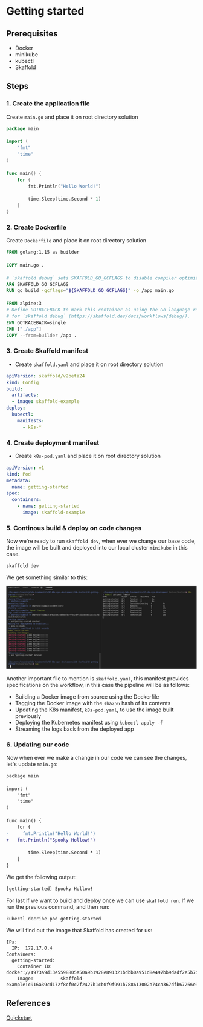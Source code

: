 # Getting started

## Prerequisites

* Docker
* minikube
* kubectl
* Skaffold

## Steps

### 1. Create the application file

Create `main.go` and place it on root directory solution

```go
package main

import (
	"fmt"
	"time"
)

func main() {
	for {
		fmt.Println("Hello World!")

		time.Sleep(time.Second * 1)
	}
}
```

### 2. Create Dockerfile

Create `Dockerfile` and place it on root directory solution

```Dockerfile
FROM golang:1.15 as builder

COPY main.go .

# `skaffold debug` sets SKAFFOLD_GO_GCFLAGS to disable compiler optimizations
ARG SKAFFOLD_GO_GCFLAGS
RUN go build -gcflags="${SKAFFOLD_GO_GCFLAGS}" -o /app main.go

FROM alpine:3
# Define GOTRACEBACK to mark this container as using the Go language runtime
# for `skaffold debug` (https://skaffold.dev/docs/workflows/debug/).
ENV GOTRACEBACK=single
CMD ["./app"]
COPY --from=builder /app .
```

### 3. Create Skaffold manifest

* Create `skaffold.yaml` and place it on root directory solution

```yaml
apiVersion: skaffold/v2beta24
kind: Config
build:
  artifacts:
  - image: skaffold-example
deploy:
  kubectl:
    manifests:
      - k8s-*
```


### 4. Create deployment manifest

* Create `k8s-pod.yaml` and place it on root directory solution

```yaml
apiVersion: v1
kind: Pod
metadata:
  name: getting-started
spec:
  containers:
    - name: getting-started
      image: skaffold-example
```

### 5. Continous build & deploy on code changes

Now we're ready to run `skaffold dev`, when ever we change our base code, the image will be built and deployed into our local cluster `minikube` in this case.

```bash
skaffold dev
```

We get something similar to this:

![skaffold dev output](../resources/skaffold-dev-output.png)

Another important file to mention is `skaffold.yaml`, this manifest provides specifications on the workflow, in this case the pipeline will be as follows:

* Building a Docker image from source using the Dockerfile
* Tagging the Docker image with the `sha256` hash of its contents
* Updating the K8s manifest, `k8s-pod.yaml`, to use the image built previously 
* Deploying the Kubernetes manifest using `kubectl apply -f`
* Streaming the logs back from the deployed app

### 6. Updating our code

Now when ever we make a change in our code we can see the changes, let's update `main.go`:

```diff
package main

import (
	"fmt"
	"time"
)

func main() {
	for {
-	  fmt.Println("Hello World!")
+ 	fmt.Println("Spooky Hollow!")

		time.Sleep(time.Second * 1)
	}
}
```

We get the following output:

```bash
[getting-started] Spooky Hollow!
```

For last if we want to build and deploy once we can use `skaffold run`. If we run the previous command, and then run:

```bash
kubectl decribe pod getting-started
```

We will find out the image that Skaffold has created for us:

```
IPs:
  IP:  172.17.0.4
Containers:
  getting-started:
    Container ID:   docker://4973a9d13e5598805a50a9b1928e891321bdbb0a951d8e497bb9dadf2e5b7d65
    Image:          skaffold-example:c916a39cd172f8cf0c2f2427b1cb0f9f991b788613002a74ca367dfb67266e9c
```


## References

[Quickstart](https://skaffold.dev/docs/quickstart/)
